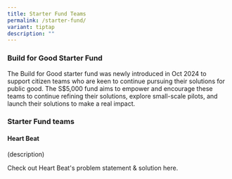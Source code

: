 ```yaml
---
title: Starter Fund Teams
permalink: /starter-fund/
variant: tiptap
description: ""
---
```

<h3><strong>Build for Good Starter Fund</strong></h3>
<p>The Build for Good starter fund was newly introduced in Oct 2024 to support
citizen teams who are keen to continue pursuing their solutions for public
good. The S$5,000 fund aims to empower and encourage these teams to continue
refining their solutions, explore small-scale pilots, and launch their
solutions to make a real impact.</p>
<h3><strong>Starter Fund teams</strong></h3>
<h4>Heart Beat</h4>
<p>(description)</p>
<p>Check out Heart Beat's problem statement &amp; solution here.</p>
<p></p>